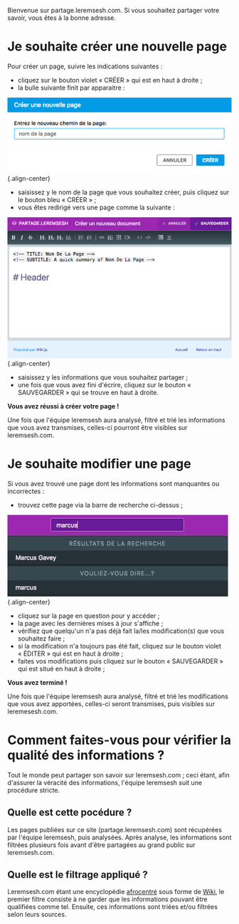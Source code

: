 <!-- TITLE: Page d'acceuil -->
<!-- SUBTITLE: Quelques explications avant de démarrer -->

Bienvenue sur partage.leremsesh.com. Si vous souhaitez partager votre savoir, vous êtes à la bonne adresse.

# Je souhaite créer une nouvelle page
Pour créer un page, suivre les indications suivantes :

* cliquez sur le bouton violet « CRÉER » qui est en haut à droite ;
* la bulle suivante finit par apparaitre :

![Creer Page](/uploads/interface-web-leremsesh/creer-page.png "Creer Page"){.align-center}

* saisissez y le nom de la page que vous souhaitez créer, puis cliquez sur le bouton bleu « CRÉER » ;
* vous êtes redirigé vers une page comme la suivante :

![Creer Un Nouveau Document](/uploads/interface-web-leremsesh/creer-un-nouveau-document.png "Creer Un Nouveau Document"){.align-center}

* saisissez y les informations que vous souhaitez partager ;
* une fois que vous avez fini d'écrire, cliquez sur le bouton « SAUVEGARDER » qui se trouve en haut à droite.

**Vous avez réussi à créer votre page !**

Une fois que l'équipe leremsesh aura analysé, filtré et trié les informations que vous avez transmises, celles-ci pourront être visibles sur leremsesh.com.

# Je souhaite modifier une page
Si vous avez trouvé une page dont les informations sont manquantes ou incorrectes :

* trouvez cette page via la barre de recherche ci-dessus ;

![Recherche D Une Page](/uploads/interface-web-leremsesh/recherche-d-une-page.png "Recherche D Une Page"){.align-center}

* cliquez sur la page en question pour y accéder ;
* la page avec les dernières mises à jour s'affiche ;
* vérifiez que quelqu'un n'a pas déjà fait la/les modification(s) que vous souhaitez faire ;
* si la modification n'a toujours pas été fait, cliquez sur le bouton violet « ÉDITER » qui est en haut à droite ;
* faites vos modifications puis cliquez sur le bouton « SAUVEGARDER » qui est situé en haut à droite ;

**Vous avez terminé !**

Une fois que l'équipe leremsesh aura analysé, filtré et trié les modifications que vous avez apportées, celles-ci seront transmises, puis visibles sur leremesesh.com.

# Comment faites-vous pour vérifier la qualité des informations ?
Tout le monde peut partager son savoir sur leremsesh.com ; ceci étant, afin d'assurer la véracité des informations, l'équipe leremsesh suit une procédure stricte.

## Quelle est cette pocédure ?
Les pages publiées sur ce site (partage.leremsesh.com) sont récupérées par l'équipe leremsesh, puis analysées.
Après analyse, les informations sont filtrées plusieurs fois avant d'être partagées au grand public sur leremsesh.com.

## Quelle est le filtrage appliqué ?
Leremsesh.com étant une encyclopédie [afrocentré](http://leremsesh.com/ideologie/afrocentricite) sous forme de [Wiki](https://fr.wikipedia.org/wiki/Wiki), le premier filtre consiste à ne garder que les informations pouvant être qualifiées comme tel.
Ensuite, ces informations sont triées et/ou filtrées selon leurs sources.